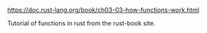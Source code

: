 https://doc.rust-lang.org/book/ch03-03-how-functions-work.html

Tutorial of functions in rust from the rust-book site.